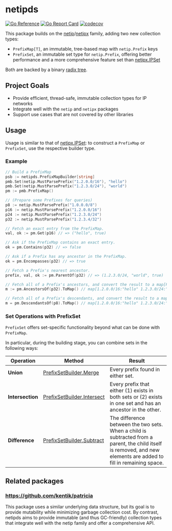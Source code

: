 # netipds
[![Go Reference](https://pkg.go.dev/badge/github.com/aromatt/netipds)](https://pkg.go.dev/github.com/aromatt/netipds)
[![Go Report Card](https://goreportcard.com/badge/github.com/aromatt/netipds)](https://goreportcard.com/report/github.com/aromatt/netipds)
[![codecov](https://codecov.io/gh/aromatt/netipds/graph/badge.svg?token=WJ1JHSM05F)](https://codecov.io/gh/aromatt/netipds)

This package builds on the
[netip](https://pkg.go.dev/net/netip)/[netipx](https://pkg.go.dev/go4.org/netipx)
family, adding two new collection types:
* `PrefixMap[T]`, an immutable, tree-based map with `netip.Prefix` keys
* `PrefixSet`, an immutable set type for `netip.Prefix`, offering better performance
  and a more comprehensive feature set than
  [netipx.IPSet](https://pkg.go.dev/go4.org/netipx#IPSet)

Both are backed by a binary [radix tree](https://en.wikipedia.org/wiki/Radix_tree).

## Project Goals
* Provide efficient, thread-safe, immutable collection types for IP networks
* Integrate well with the `netip` and `netipx` packages
* Support use cases that are not covered by other libraries

## Usage
Usage is similar to that of [netipx.IPSet](https://pkg.go.dev/go4.org/netipx#IPSet):
to construct a `PrefixMap` or `PrefixSet`, use the respective builder type.

### Example
```go
// Build a PrefixMap
psb := netipds.PrefixMapBuilder[string]
pmb.Set(netip.MustParsePrefix("1.2.0.0/16"), "hello")
pmb.Set(netip.MustParsePrefix("1.2.3.0/24"), "world")
pm := pmb.PrefixMap()

// (Prepare some Prefixes for queries)
p8 := netip.MustParsePrefix("1.0.0.0/8")
p16 := netip.MustParsePrefix("1.2.0.0/16")
p24 := netip.MustParsePrefix("1.2.3.0/24")
p32 := netip.MustParsePrefix("1.2.3.4/32")

// Fetch an exact entry from the PrefixMap.
val, ok := pm.Get(p16) // => ("hello", true)

// Ask if the PrefixMap contains an exact entry.
ok = pm.Contains(p32) // => false

// Ask if a Prefix has any ancestor in the PrefixMap.
ok = pm.Encompasses(p32) // => true

// Fetch a Prefix's nearest ancestor.
prefix, val, ok := pm.ParentOf(p32) // => (1.2.3.0/24, "world", true)

// Fetch all of a Prefix's ancestors, and convert the result to a map[Prefix]string.
m := pm.AncestorsOf(p32).ToMap() // map[1.2.0.0/16:"hello" 1.2.3.0/24:"world"]

// Fetch all of a Prefix's descendants, and convert the result to a map[Prefix]string.
m = pm.DescendantsOf(p8).ToMap() // map[1.2.0.0/16:"hello" 1.2.3.0/24:"world"]
```

### Set Operations with PrefixSet
`PrefixSet` offers set-specific functionality beyond what can be done with
`PrefixMap`.

In particular, during the building stage, you can combine sets in the following ways:

|Operation|Method|Result|
|---|---|---|
|**Union**|[PrefixSetBuilder.Merge](https://pkg.go.dev/github.com/aromatt/netipds#PrefixSetBuilder.Merge)|Every prefix found in either set.|
|**Intersection**|[PrefixSetBuilder.Intersect](https://pkg.go.dev/github.com/aromatt/netipds#PrefixSetBuilder.Intersect)|Every prefix that either (1) exists in both sets or (2) exists in one set and has an ancestor in the other.|
|**Difference**|[PrefixSetBuilder.Subtract](https://pkg.go.dev/github.com/aromatt/netipds#PrefixSetBuilder.Subtract)|The difference between the two sets. When a child is subtracted from a parent, the child itself is removed, and new elements are added to fill in remaining space.|

## Related packages

### https://github.com/kentik/patricia

This package uses a similar underlying data structure, but its goal is to provide
mutability while minimizing garbage collection cost. By contrast, netipds aims to
provide immutable (and thus GC-friendly) collection types that integrate well with
the netip family and offer a comprehensive API.

